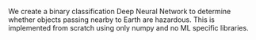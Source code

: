 We create a binary classification Deep Neural Network to determine whether objects passing nearby to Earth are hazardous. This is implemented from scratch using only numpy and no ML specific libraries. 
